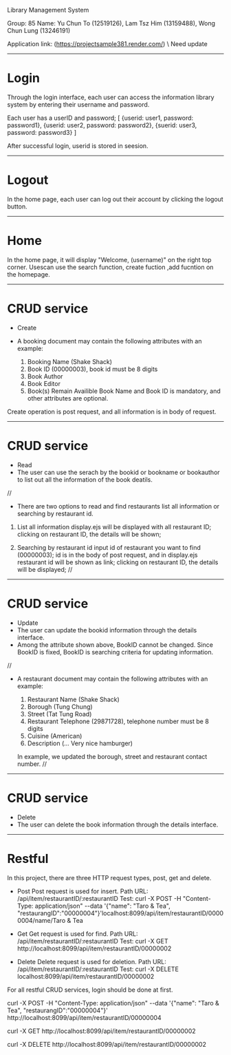 Library Management System

Group: 85
Name: 
Yu Chun To (12519126),
Lam Tsz Him (13159488),
Wong Chun Lung (13246191)

Application link: (https://projectsample381.render.com/)  \\ Need update

********************************************
# Login
Through the login interface, each user can access the  information library system by entering their username and password.

Each user has a userID and password;
[
	{userid: user1, password: password1},
	{userid: user2, password: password2},
	{suerid: user3, password: password3}
]

After successful login, userid is stored in seesion.

********************************************
# Logout
In the home page, each user can log out their account by clicking the logout button.

********************************************
# Home
In the home page, it will display "Welcome, (username)" on the right top corner.
Usescan use the search function, create fuction ,add fucntion on the homepage.




********************************************
# CRUD service
- Create

-	A booking document may contain the following attributes with an example: 
	1)	Booking Name (Shake Shack)
	2)	Book ID (00000003), book id must be 8 digits
	3)	Book Author
	4)	Book Editor
	5)	Book(s) Remain Availible
Book Name and Book ID is mandatory, and other attributes are optional.

Create operation is post request, and all information is in body of request.

********************************************
# CRUD service
- Read
- The user can use the serach by the bookid or bookname or bookauthor to list out all the information of the book deatils.

//
-  There are two options to read and find restaurants list all information or searching by restaurant id.

1) List all information
	display.ejs will be displayed with all restaurant ID;
	clicking on restaurant ID, the details will be shown;

2) Searching by restaurant id
	input id of restaurant you want to find (00000003);
	id is in the body of post request, and in display.ejs restaurant id will be shown as link;
	clicking on restaurant ID, the details will be displayed;
//
********************************************
# CRUD service
- Update
-	The user can update the bookid information through the details interface.
-	Among the attribute shown above, BookID cannot be changed. Since BookID is fixed, BookID is searching criteria for updating information. 

//
-	A restaurant document may contain the following attributes with an example: 
	1)	Restaurant Name (Shake Shack)
	2)	Borough (Tung Chung)
	3)	Street (Tat Tung Road)
	4)	Restaurant Telephone (29871728), telephone number must be 8 digits
	5)	Cuisine (American)
	6)	Description (... Very nice hamburger)

	In example, we updated the borough, street and restaurant contact number.
//
********************************************
# CRUD service
- Delete
-	The user can delete the book information through the details interface.

********************************************
# Restful
In this project, there are three HTTP request types, post, get and delete.
- Post 
	Post request is used for insert.
	Path URL: /api/item/restaurantID/:restaurantID
	Test: curl -X POST -H "Content-Type: application/json" --data '{"name": "Taro & Tea", "restaurangID":"00000004"}'localhost:8099/api/item/restaurantID/00000004/name/Taro & Tea

- Get
	Get request is used for find.
	Path URL: /api/item/restaurantID/:restaurantID
	Test: curl -X GET http://localhost:8099/api/item/restaurantID/00000002

- Delete
	Delete request is used for deletion.
	Path URL: /api/item/restaurantID/:restaurantID
	Test: curl -X DELETE localhost:8099/api/item/restaurantID/00000002

For all restful CRUD services, login should be done at first.


curl -X POST -H "Content-Type: application/json" --data '{"name": "Taro & Tea", "restaurangID":"00000004"}' http://localhost:8099/api/item/restaurantID/00000004

curl -X GET http://localhost:8099/api/item/restaurantID/00000002

curl -X DELETE http://localhost:8099/api/item/restaurantID/00000002
